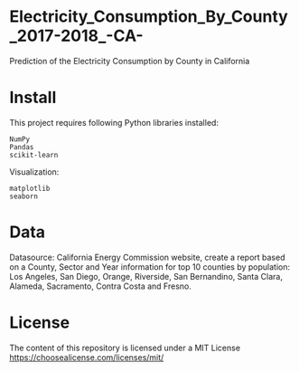 # Electricity_Consumption_By_County_2017-2018_-CA-
Prediction of the Electricity Consumption by County in California
# Install
This project requires following Python libraries installed:

    NumPy
    Pandas
    scikit-learn

Visualization:

    matplotlib
    seaborn

# Data
Datasource: California Energy Commission website, create a report based on a County, Sector and Year information for top 10 counties by population: Los Angeles, San Diego, Orange,  Riverside, San Bernandino, Santa Clara, Alameda, Sacramento, Contra Costa and Fresno.

# License
The content of this repository is licensed under a MIT License https://choosealicense.com/licenses/mit/
